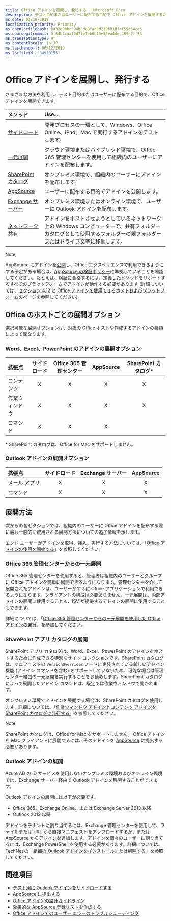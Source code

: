 ```yaml
---
title: Office アドインを展開し、発行する | Microsoft Docs
description: テスト目的またはユーザーに配布する目的で Office アドインを展開するための方法とオプション。
ms.date: 03/19/2019
localization_priority: Priority
ms.openlocfilehash: ba32e0bbe594b8da8fad0d230b818faf59e64ce6
ms.sourcegitcommit: 3f84b2caa73d7fe1eb0d15e32ea4dec459e2ff53
ms.translationtype: HT
ms.contentlocale: ja-JP
ms.lasthandoff: 06/12/2019
ms.locfileid: "34910155"
---
```

# <a name="deploy-and-publish-your-office-add-in"></a>Office アドインを展開し、発行する

さまざまな方法を利用し、テスト目的またはユーザーに配布する目的で、Office アドインを展開できます。

|**メソッド**|**Use...**|
|:---------|:------------|
|[サイドロード](../testing/create-a-network-shared-folder-catalog-for-task-pane-and-content-add-ins.md)|開発プロセスの一環として、Windows、Office Online、iPad、Mac で実行するアドインをテストします。|
|[一元展開](centralized-deployment.md)|クラウド環境またはハイブリッド環境で、Office 365 管理センターを使用して組織内のユーザーにアドインを配布します。|
|[SharePoint カタログ](publish-task-pane-and-content-add-ins-to-an-add-in-catalog.md)|オンプレミス環境で、組織内のユーザーにアドインを配布します。|
|[AppSource](/office/dev/store/submit-to-the-office-store)|ユーザーに配布する目的でアドインを公開します。|
|[Exchange サーバー](#outlook-add-in-deployment)|オンプレミス環境またはオンライン環境で、ユーザーに Outlook アドインを配布します。|
|[ネットワーク共有](../testing/create-a-network-shared-folder-catalog-for-task-pane-and-content-add-ins.md)|アドインをホストさせようとしているネットワーク上の Windows コンピューターで、共有フォルダー カタログとして使用するフォルダーの親フォルダーまたはドライブ文字に移動します。|

> [!NOTE]
> AppSource にアドインを[公開](../publish/publish.md)し、Office エクスペリエンスで利用できるようにする予定がある場合は、[AppSource の検証ポリシー](/office/dev/store/validation-policies)に準拠していることを確認してください。たとえば、検証に合格するには、定義したメソッドをサポートするすべてのプラットフォームでアドインが動作する必要があります (詳細については、[セクション 4.12](/office/dev/store/validation-policies#4-apps-and-add-ins-behave-predictably) と [Office アドインを使用できるホストおよびプラットフォーム](../overview/office-add-in-availability.md)のページを参照してください)。

## <a name="deployment-options-by-office-host"></a>Office のホストごとの展開オプション

選択可能な展開オプションは、対象の Office ホストや作成するアドインの種類によって異なります。

### <a name="deployment-options-for-word-excel-and-powerpoint-add-ins"></a>Word、Excel、PowerPoint のアドインの展開オプション

| 拡張点 | サイドロード | Office 365 管理センター |AppSource   | SharePoint カタログ\* |
|:----------------|:-----------:|:-----------------------:|:----------:|:--------------------:|
| コンテンツ         | X           | X                       | X          | X                    |
| 作業ウィンドウ       | X           | X                       | X          | X                    |
| コマンド         | X           | X                       | X          |                      |

&#42; SharePoint カタログは、Office for Mac をサポートしません。

### <a name="deployment-options-for-outlook-add-ins"></a>Outlook アドインの展開オプション

| 拡張点 | サイドロード | Exchange サーバー | AppSource    |
|:----------------|:-----------:|:---------------:|:------------:|
| メール アプリ        | X           | X               | X            |
| コマンド         | X           | X               | X            |

## <a name="deployment-methods"></a>展開方法

次からの各セクションでは、組織内のユーザーに Office アドインを配布する際に最も一般的に使用される展開方法についての追加情報を示します。

エンド ユーザーがアドインを取得、挿入、実行する方法については、「[Office アドインの使用を開始する](https://support.office.com/en-ie/article/Start-using-your-Office-Add-in-82e665c4-6700-4b56-a3f3-ef5441996862?ui=en-US&rs=en-IE&ad=IE)」を参照してください。

### <a name="centralized-deployment-via-the-office-365-admin-center"></a>Office 365 管理センターからの一元展開 

Office 365 管理センターを使用すると、管理者は組織内のユーザーとグループに Office アドインを簡単に展開できるようになります。管理センターを介して展開されたアドインは、ユーザーがすぐに Office アプリケーションで利用できるようになります。クライアントの構成は必要ありません。一元展開は、内部アドインの展開に使用することも、ISV が提供するアドインの展開に使用することもできます。

詳細については、「[Office 365 管理センターからの一元展開を使用した Office アドインの発行](centralized-deployment.md)」を参照してください。

### <a name="sharepoint-app-catalog-deployment"></a>SharePoint アプリ カタログの展開

SharePoint アプリ カタログは、Word、Excel、PowerPoint のアドインをホストするために作成できる特別なサイト コレクションです。SharePoint カタログは、マニフェストの `VersionOverrides` ノードに実装されている新しいアドイン機能 (アドイン コマンドを含む) をサポートしていないため、可能な場合は管理センター経由の一元展開を実行することをお勧めします。SharePoint カタログによって展開したアドイン コマンドは、既定では作業ウィンドウで開かれます。

オンプレミス環境でアドインを展開する場合は、SharePoint カタログを使用します。詳細については、「[作業ウィンドウ アドインとコンテンツ アドインを SharePoint カタログに発行する](publish-task-pane-and-content-add-ins-to-an-add-in-catalog.md)」を参照してください。

> [!NOTE]
> SharePoint カタログは、Office for Mac をサポートしません。 Office アドインを Mac クライアントに展開するには、そのアドインを [AppSource](/office/dev/store/submit-to-the-office-store) に提出する必要があります。

### <a name="outlook-add-in-deployment"></a>Outlook アドインの展開

Azure AD の ID サービスを使用しないオンプレミス環境およびオンライン環境では、Exchange サーバー経由で Outlook アドインを展開することができます。

Outlook アドインの展開には以下が必要です。

- Office 365、Exchange Online、または Exchange Server 2013 以降
- Outlook 2013 以降

アドインをテナントに割り当てるには、Exchange 管理センターを使用して、ファイルまたは URL から直接マニフェストをアップロードするか、または AppSource からアドインを追加します。アドインを個々のユーザーに割り当てるには、Exchange PowerShell を使用する必要があります。詳細については、TechNet の「[組織の Outlook アドインをインストールまたは削除する](https://technet.microsoft.com/library/jj943752(v=exchg.150).aspx)」を参照してください。

## <a name="see-also"></a>関連項目

- [テスト用に Outlook アドインをサイドロードする](../testing/create-a-network-shared-folder-catalog-for-task-pane-and-content-add-ins.md)
- [AppSource に提出する][AppSource]
- [Office アドインの設計ガイドライン](../design/add-in-design.md)
- [効果的な AppSource 登録リストを作成する](/office/dev/store/create-effective-office-store-listings)
- [Office アドインでのユーザー エラーのトラブルシューティング](../testing/testing-and-troubleshooting.md)

[AppSource]: https://docs.microsoft.com/office/dev/store/submit-to-the-office-store
[Office Add-in host and platform availability]: ../overview/office-add-in-availability
